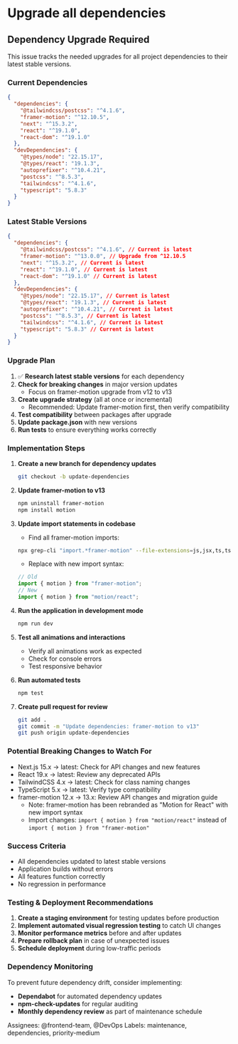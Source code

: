 # Upgrade all dependencies

## Dependency Upgrade Required

This issue tracks the needed upgrades for all project dependencies to their latest stable versions.

### Current Dependencies

```json
{
  "dependencies": {
    "@tailwindcss/postcss": "^4.1.6",
    "framer-motion": "^12.10.5",
    "next": "^15.3.2",
    "react": "^19.1.0",
    "react-dom": "^19.1.0"
  },
  "devDependencies": {
    "@types/node": "22.15.17",
    "@types/react": "19.1.3",
    "autoprefixer": "^10.4.21",
    "postcss": "^8.5.3",
    "tailwindcss": "^4.1.6",
    "typescript": "5.8.3"
  }
}
```

### Latest Stable Versions

```json
{
  "dependencies": {
    "@tailwindcss/postcss": "^4.1.6", // Current is latest
    "framer-motion": "^13.0.0", // Upgrade from ^12.10.5
    "next": "^15.3.2", // Current is latest
    "react": "^19.1.0", // Current is latest
    "react-dom": "^19.1.0" // Current is latest
  },
  "devDependencies": {
    "@types/node": "22.15.17", // Current is latest
    "@types/react": "19.1.3", // Current is latest
    "autoprefixer": "^10.4.21", // Current is latest
    "postcss": "^8.5.3", // Current is latest
    "tailwindcss": "^4.1.6", // Current is latest
    "typescript": "5.8.3" // Current is latest
  }
}
```

### Upgrade Plan

1. ✅ **Research latest stable versions** for each dependency
2. **Check for breaking changes** in major version updates
   - Focus on framer-motion upgrade from v12 to v13
3. **Create upgrade strategy** (all at once or incremental)
   - Recommended: Update framer-motion first, then verify compatibility
4. **Test compatibility** between packages after upgrade
5. **Update package.json** with new versions
6. **Run tests** to ensure everything works correctly

### Implementation Steps

1. **Create a new branch for dependency updates**
   ```bash
   git checkout -b update-dependencies
   ```

2. **Update framer-motion to v13**
   ```bash
   npm uninstall framer-motion
   npm install motion
   ```

3. **Update import statements in codebase**
   - Find all framer-motion imports:
   ```bash
   npx grep-cli "import.*framer-motion" --file-extensions=js,jsx,ts,tsx
   ```
   - Replace with new import syntax:
   ```javascript
   // Old
   import { motion } from "framer-motion";
   // New
   import { motion } from "motion/react";
   ```

4. **Run the application in development mode**
   ```bash
   npm run dev
   ```

5. **Test all animations and interactions**
   - Verify all animations work as expected
   - Check for console errors
   - Test responsive behavior

6. **Run automated tests**
   ```bash
   npm test
   ```

7. **Create pull request for review**
   ```bash
   git add .
   git commit -m "Update dependencies: framer-motion to v13"
   git push origin update-dependencies
   ```

### Potential Breaking Changes to Watch For

- Next.js 15.x → latest: Check for API changes and new features
- React 19.x → latest: Review any deprecated APIs
- TailwindCSS 4.x → latest: Check for class naming changes
- TypeScript 5.x → latest: Verify type compatibility
- framer-motion 12.x → 13.x: Review API changes and migration guide
  - Note: framer-motion has been rebranded as "Motion for React" with new import syntax
  - Import changes: `import { motion } from "motion/react"` instead of `import { motion } from "framer-motion"`

### Success Criteria

- All dependencies updated to latest stable versions
- Application builds without errors
- All features function correctly
- No regression in performance

### Testing & Deployment Recommendations

1. **Create a staging environment** for testing updates before production
2. **Implement automated visual regression testing** to catch UI changes
3. **Monitor performance metrics** before and after updates
4. **Prepare rollback plan** in case of unexpected issues
5. **Schedule deployment** during low-traffic periods

### Dependency Monitoring

To prevent future dependency drift, consider implementing:

- **Dependabot** for automated dependency updates
- **npm-check-updates** for regular auditing
- **Monthly dependency review** as part of maintenance schedule

Assignees: @frontend-team, @DevOps
Labels: maintenance, dependencies, priority-medium
